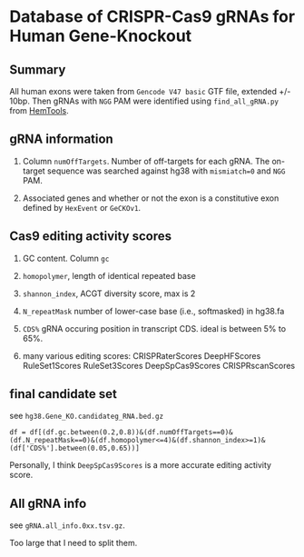 # Database of CRISPR-Cas9 gRNAs for Human Gene-Knockout

## Summary

All human exons were taken from `Gencode V47 basic` GTF file, extended +/- 10bp. Then gRNAs with `NGG` PAM were identified using `find_all_gRNA.py` from [HemTools](https://raw.githubusercontent.com/YichaoOU/HemTools/6e4bf88da9aa0a8ceaddd0884d12faef6d8ed87f/bin/find_all_gRNA.py). 

## gRNA information

1. Column `numOffTargets`. Number of off-targets for each gRNA. The on-target sequence was searched against hg38 with `mismiatch=0` and `NGG` PAM. 

2. Associated genes and whether or not the exon is a constitutive exon defined by `HexEvent` or `GeCKOv1`.

## Cas9 editing activity scores

1. GC content. Column `gc`

2. `homopolymer`, length of identical repeated base

3. `shannon_index`, ACGT diversity score, max is 2

4. `N_repeatMask` number of lower-case base (i.e., softmasked) in hg38.fa

5. `CDS%` gRNA occuring position in transcript CDS. ideal is between 5% to 65%.

6. many various editing scores: CRISPRaterScores	DeepHFScores	RuleSet1Scores	RuleSet3Scores	DeepSpCas9Scores	CRISPRscanScores


## final candidate set

see `hg38.Gene_KO.candidateg_RNA.bed.gz`

`df = df[(df.gc.between(0.2,0.8))&(df.numOffTargets==0)&(df.N_repeatMask==0)&(df.homopolymer<=4)&(df.shannon_index>=1)&(df['CDS%'].between(0.05,0.65))]`

Personally, I think `DeepSpCas9Scores` is a more accurate editing activity score.


## All gRNA info

see `gRNA.all_info.0xx.tsv.gz`.

Too large that I need to split them.

